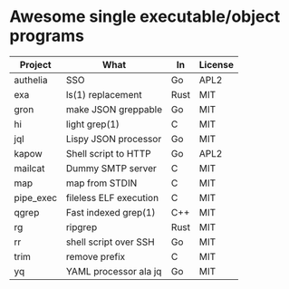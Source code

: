 # Awesome single executable/object programs

Project              | What                   | In    | License
---------------------|------------------------|-------|---------
authelia             | SSO                    | Go    | APL2
exa                  | ls(1) replacement      | Rust  | MIT
gron                 | make JSON greppable    | Go    | MIT
hi                   | light grep(1)          | C     | MIT
jql                  | Lispy JSON processor   | Go    | MIT 
kapow                | Shell script to HTTP   | Go    | APL2
mailcat              | Dummy SMTP server      | C     | MIT
map                  | map from STDIN         | C     | MIT
pipe_exec            | fileless ELF execution | C     | MIT
qgrep                | Fast indexed grep(1)   | C++   | MIT
rg                   | ripgrep                | Rust  | MIT
rr                   | shell script over SSH  | Go    | MIT
trim                 | remove prefix          | C     | MIT
yq                   | YAML processor ala jq  | Go    | MIT

